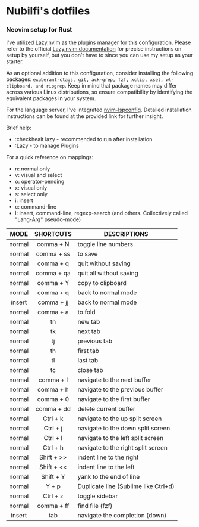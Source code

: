 # Nubilfi's dotfiles

### Neovim setup for Rust

I've utilized Lazy.nvim as the plugins manager for this configuration. Please refer to the official [Lazy.nvim documentation](https://github.com/folke/lazy.nvim) for precise instructions on setup by yourself, but you don't have to since you can use my setup as your starter. 

As an optional addition to this configuration, consider installing the following packages: `exuberant-ctags, git, ack-grep, fzf, xclip, xsel, wl-clipboard, and ripgrep`. Keep in mind that package names may differ across various Linux distributions, so ensure compatibility by identifying the equivalent packages in your system.

For the language server, I've integrated [nvim-lspconfig](https://github.com/neovim/nvim-lspconfig). Detailed installation instructions can be found at the provided link for further insight.

Brief help:

- :checkhealt lazy - recommended to run after installation
- :Lazy - to manage Plugins

For a quick reference on mappings:

- n: normal only
- v: visual and select
- o: operator-pending
- x: visual only
- s: select only
- i: insert
- c: command-line
- l: insert, command-line, regexp-search (and others. Collectively called "Lang-Arg" pseudo-mode)

|  MODE  | SHORTCUTS  | DESCRIPTIONS                         |
| :----: | :--------: | ------------------------------------ |
| normal | comma + N  | toggle line numbers                  |
| normal | comma + ss | to save                              |
| normal | comma + q  | quit without saving                  |
| normal | comma + qa | quit all without saving              |
| normal | comma + Y  | copy to clipboard                    |
| normal | comma + q  | back to normal mode                  |
| insert | comma + jj | back to normal mode                  |
| normal | comma + a  | to fold                              |
| normal |     tn     | new tab                              |
| normal |     tk     | next tab                             |
| normal |     tj     | previous tab                         |
| normal |     th     | first tab                            |
| normal |     tl     | last tab                             |
| normal |     tc     | close tab                            |
| normal | comma + l  | navigate to the next buffer          |
| normal | comma + h  | navigate to the previous buffer      |
| normal | comma + 0  | navigate to the first buffer         |
| normal | comma + dd | delete current buffer                |
| normal |  Ctrl + k  | navigate to the up split screen      |
| normal |  Ctrl + j  | navigate to the down split screen    |
| normal |  Ctrl + l  | navigate to the left split screen    |
| normal |  Ctrl + h  | navigate to the right split screen   |
| normal | Shift + >> | indent line to the right             |
| normal | Shift + << | indent line to the left              |
| normal | Shift + Y  | yank to the end of line              |
| normal |   Y + p    | Duplicate line (Sublime like Ctrl+d) |
| normal |  Ctrl + z  | toggle sidebar                       |
| normal | comma + ff | find file (fzf)                      |
| insert |    tab     | navigate the completion (down)       |
